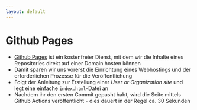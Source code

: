 ```yaml
---
layout: default
---
```


# Github Pages <SubHeading text="Grundlagen"/>

<div class="grid grid-cols-12 gap-6">
<div class="col-span-12">

- [Github Pages](https://pages.github.com/) ist ein kostenfreier Dienst, mit dem wir die Inhalte eines Repositories direkt auf einer Domain hosten können
- Damit sparen wir uns vorerst die Einrichtung eines Webhostings und der erforderlichen Prozesse für die Veröffentlichung
- Folgt der Anleitung zur Erstellung einer _User or Organization site_ und legt eine einfache `index.html`-Datei an
- Nachdem ihr den ersten Commit gepusht habt, wird die Seite mittels Github Actions veröffentlicht - dies dauert in der Regel ca. 30 Sekunden

</div>
</div>

<PageNumber/>
